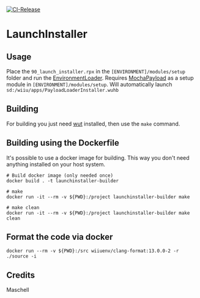[![CI-Release](https://github.com/wiiu-env/LaunchInstaller/actions/workflows/ci.yml/badge.svg)](https://github.com/wiiu-env/LaunchInstaller/actions/workflows/ci.yml)

# LaunchInstaller

## Usage
Place the `90_launch_installer.rpx` in the `[ENVIRONMENT]/modules/setup` folder and run the [EnvironmentLoader](https://github.com/wiiu-env/EnvironmentLoader).
Requires [MochaPayload](https://github.com/wiiu-env/MochaPayload) as a setup module in `[ENVIRONMENT]/modules/setup`.
Will automatically launch `sd:/wiiu/apps/PayloadLoaderInstaller.wuhb`

## Building

For building you just need [wut](https://github.com/devkitPro/wut/) installed, then use the `make` command.

## Building using the Dockerfile

It's possible to use a docker image for building. This way you don't need anything installed on your host system.

```
# Build docker image (only needed once)
docker build . -t launchinstaller-builder

# make 
docker run -it --rm -v ${PWD}:/project launchinstaller-builder make

# make clean
docker run -it --rm -v ${PWD}:/project launchinstaller-builder make clean
```

## Format the code via docker

`docker run --rm -v ${PWD}:/src wiiuenv/clang-format:13.0.0-2 -r ./source -i`

## Credits
Maschell